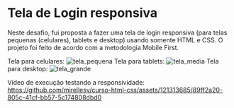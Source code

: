 # Tela de Login responsiva

Neste desafio, fui proposta a fazer uma tela de login responsiva (para telas pequenas (celulares), tablets e desktop) usando somente HTML e CSS. 
O projeto foi feito de acordo com a metodologia Mobile First.

Tela para celulares:
![tela_pequena](https://github.com/mirellesv/curso-html-css/assets/121313685/af2f15a1-eceb-48a9-b351-a6a49817ceef)
Tela para tablets:
![tela_media](https://github.com/mirellesv/curso-html-css/assets/121313685/93302de5-5d30-472e-888a-b92f1bd8ea01)
Tela para desktop:
![tela_grande](https://github.com/mirellesv/curso-html-css/assets/121313685/0fca3809-fdbc-422b-a815-96d0ce354ca5)

Vídeo de execução testando a responsividade:
https://github.com/mirellesv/curso-html-css/assets/121313685/89ff2a20-805c-41cf-bb57-5c174808dbd0
